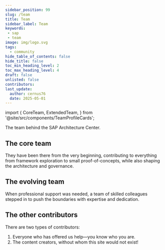 ```yaml
---
sidebar_position: 99
slug: /team
title: Team
sidebar_label: Team
keywords:
 - sap
 - team
image: img/logo.svg
tags:
  - community
hide_table_of_contents: false
hide_title: false
toc_min_heading_level: 2
toc_max_heading_level: 4
draft: false
unlisted: false
contributors:
last_update:
  author: cernus76
  date: 2025-05-01
---
```


import {
  CoreTeam,
  ExtendedTeam,
} from '@site/src/components/TeamProfileCards';

The team behind the SAP Architecture Center.

## The core team

They have been there from the very beginning, contributing to everything from framework exploration to small proof-of-concepts, while also shaping the architecture and governance.

<CoreTeam />

## The evolving team

When professional support was needed, a team of skilled colleagues stepped in to push the boundaries with expertise and dedication.

<ExtendedTeam />

## The other contributors

There are two types of contributors:  

1. Everyone who has offered us help—you know who you are.  
2. The content creators, without whom this site would not exist!
